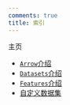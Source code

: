 ```yaml
---
comments: true
title: 索引
---
```


主页

- [`Arrow`介绍](./arrow_tour/arrow_tour.md)
- [`Datasets`介绍](./dataset_tour/datasets.md)
- [`Features`介绍](./features_tour/features_tour.md)
- [自定义数据集](./custom_dataset/custom_dataset.md)
